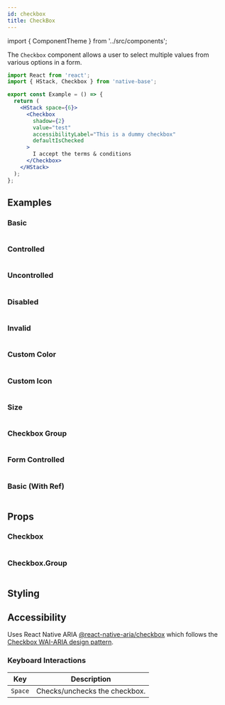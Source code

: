 ```yaml
---
id: checkbox
title: CheckBox
---
```


import { ComponentTheme } from '../src/components';

The `Checkbox` component allows a user to select multiple values from various options in a form.

```jsx isShowcase
import React from 'react';
import { HStack, Checkbox } from 'native-base';

export const Example = () => {
  return (
    <HStack space={6}>
      <Checkbox
        shadow={2}
        value="test"
        accessibilityLabel="This is a dummy checkbox"
        defaultIsChecked
      >
        I accept the terms & conditions
      </Checkbox>
    </HStack>
  );
};
```

## Examples

### Basic

```ComponentSnackPlayer path=components,primitives,Checkbox,basic.tsx

```

### Controlled

```ComponentSnackPlayer path=components,primitives,Checkbox,controlledCheckbox.tsx

```

### Uncontrolled

```ComponentSnackPlayer path=components,primitives,Checkbox,uncontrolledCheckbox.tsx

```

### Disabled

```ComponentSnackPlayer path=components,primitives,Checkbox,disabled.tsx

```

### Invalid

```ComponentSnackPlayer path=components,primitives,Checkbox,invalid.tsx

```

### Custom Color

```ComponentSnackPlayer path=components,primitives,Checkbox,customColor.tsx

```

### Custom Icon

```ComponentSnackPlayer path=components,primitives,Checkbox,customIcon.tsx

```

### Size

```ComponentSnackPlayer path=components,primitives,Checkbox,size.tsx

```

### Checkbox Group

```ComponentSnackPlayer path=components,primitives,Checkbox,checkboxGroup.tsx

```

### Form Controlled

```ComponentSnackPlayer path=components,primitives,Checkbox,FormControlled.tsx

```

### Basic (With Ref)

```ComponentSnackPlayer path=components,primitives,Checkbox,withRef.tsx

```

## Props

### Checkbox

```ComponentPropTable path=primitives,Checkbox,Checkbox.tsx

```

### Checkbox.Group

```ComponentPropTable path=primitives,Checkbox,CheckboxGroup.tsx

```

## Styling

<ComponentTheme name="checkbox" />

## Accessibility

Uses React Native ARIA [@react-native-aria/checkbox](https://react-native-aria.geekyants.com/docs/useCheckbox) which follows the [Checkbox WAI-ARIA design pattern](https://www.w3.org/TR/wai-aria-practices-1.2/#checkbox).

### Keyboard Interactions

| Key     | Description                   |
| ------- | ----------------------------- |
| `Space` | Checks/unchecks the checkbox. |

